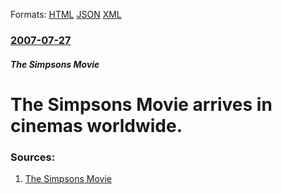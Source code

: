 
Formats: [HTML](/news/2007/07/27/the-simpsons-movie-arrives-in-cinemas-worldwide.html)  [JSON](/news/2007/07/27/the-simpsons-movie-arrives-in-cinemas-worldwide.json)  [XML](/news/2007/07/27/the-simpsons-movie-arrives-in-cinemas-worldwide.xml)  

### [2007-07-27](/news/2007/07/27/index.md)

##### The Simpsons Movie
#  The Simpsons Movie arrives in cinemas worldwide.




### Sources:

1. [The Simpsons Movie](http://www.simpsonsmovie.com)
